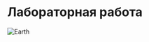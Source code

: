 # Лабораторная работа

![Earth](https://yandex-images.clstorage.net/JxVA55100/8daf34jgF09/_QF_bzMdNqKspDDBoEoZ8f-EJ3mIn7BWEsGIcAcwfmEGM6anaX6OjWEka4suJCCyv5OojVTazK5DLLOgdFHOOO3D7P1zmeOnOrS7x2PeySMsRORs35j2wdPQj7FSoK1yh_Fo9a5-nRo0PapLryPreDdUNUJKwkfy3fOgoKIEWX_qU2nzPIi8aiSmtFBhghcrtY0gPsScZVSZyJp6CnZra8I0re2v8pFVuDO4Erizp_S-HvnFw4tBuhKwrCEgyRj_8tcvObeSci9ua_RWoElca_BJJzvH0iLWGMiWdcP8LysFNCdm4HqZEzc5fx12dGK895C-jQJHgzpeOWYiZMsacjDcoD5_UvJnYml_EKbKkaE9gOnyhJko2xeH2HTAdeSsRfOrLur_FNn7eL8RcXatfHxffYVIhg__nTSroaiGVnj13qd6sJR_buRsv5NnSZDu-4AluQmYaNnSwR01TjdgKQe-oCzrdBHTeLt3WnL2pvF9Gn1ESIuNO5G1LaMhxJNwMR8gMDFQOipqa3gb4kuVprJFpDoL3-MTnwTS_Uh2peGPOmrkKfMckrB2PJb_9G8zvNj5REWCiTpePmQgYA5UtHOTr_A1U3CmaqB8kmANVaAzgiC5wtxp2xhOG3gDfu3jRrNjo-6z3hy2832X97VhsfNf-8XLgoj9Hr4soayG0ro8E-Wwv1E8bOhktFPoTVVndEIksEtfrxhRDBq3hrEoLke0LO9vM1dUNHDzXbZ25Ds8nzHFR08E-l64by3rh1UxMFIgvzVTNOctpDYXY8Cfr7QHIfwA0eFY3wja_Ef76O4FeWBi6LRd2HA7dt15OaA6P5B3jwyMjPdWuiPtLYDbcPFb7fj3XbippaIyUeaInePyhym-AR_uUFPNm_NHOGRlx7zgJCI3HZz0dzQVevds-n2WuEOCT8ky0vEjYm-P0z1z3a8xOdH0q6JruRNhgZXg-0_qsYVYYR7YxZEzBY)


